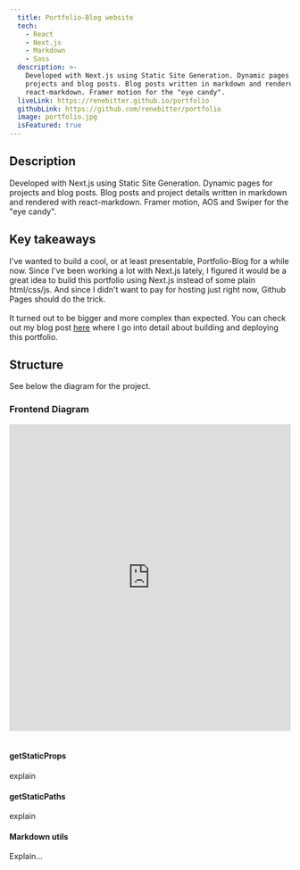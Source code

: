 ```yaml
---
  title: Portfolio-Blog website
  tech:
    - React
    - Next.js
    - Markdown
    - Sass
  description: >-
    Developed with Next.js using Static Site Generation. Dynamic pages for
    projects and blog posts. Blog posts written in markdown and rendered with
    react-markdown. Framer motion for the "eye candy".
  liveLink: https://renebitter.github.io/portfolio
  githubLink: https://github.com/renebitter/portfolio
  image: portfolio.jpg
  isFeatured: true
---
```


## Description

Developed with Next.js using Static Site Generation. Dynamic pages for
projects and blog posts. Blog posts and project details written in markdown and rendered with
react-markdown. Framer motion, AOS and Swiper for the "eye candy".

## Key takeaways

I've wanted to build a cool, or at least presentable, Portfolio-Blog for a while now. Since I've been working a lot with Next.js lately, I figured it would be a great idea to build this portfolio using Next.js instead of some plain html/css/js. And since I didn't want to pay for hosting just right now, Github Pages should do the trick.
<br />
<br />
It turned out to be bigger and more complex than expected. You can check out my blog post [<ins>here</ins>](/portfolio/posts/static-site-to-github-pages) where I go into detail about building and deploying this portfolio.

## Structure

See below the diagram for the project.

### Frontend Diagram

<iframe style="border:none" width="100%" height="550" src="https://whimsical.com/embed/AWZSFKT3Fa9k2NRcFMPDH9"></iframe>
<br />
<br />

#### getStaticProps

explain

#### getStaticPaths

explain

#### Markdown utils

Explain...
